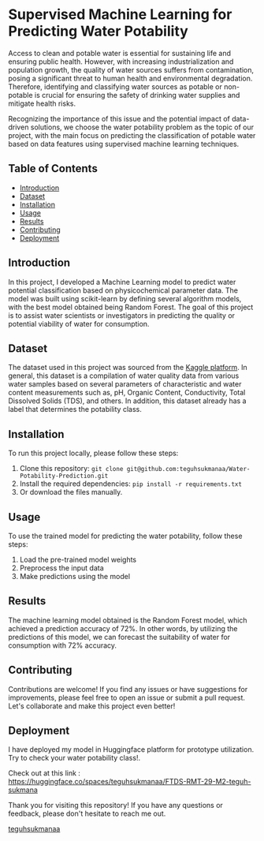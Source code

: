 # Supervised Machine Learning for Predicting Water Potability 

Access to clean and potable water is essential for sustaining life and ensuring public health. However, with increasing industrialization and population growth, the quality of water sources suffers from contamination, posing a significant threat to human health and environmental degradation. Therefore, identifying and classifying water sources as potable or non-potable is crucial for ensuring the safety of drinking water supplies and mitigate health risks.

Recognizing the importance of this issue and the potential impact of data-driven solutions, we choose the water potability problem as the topic of our project, with the main focus on predicting the classification of potable water based on data features using supervised machine learning techniques.

## Table of Contents
- [Introduction](#introduction)
- [Dataset](#dataset)
- [Installation](#installation)
- [Usage](#usage)
- [Results](#results)
- [Contributing](#contributing)
- [Deployment](#deployment)

## Introduction
In this project, I developed a Machine Learning model to predict water potential classification based on physicochemical parameter data. The model was built using scikit-learn by defining several algorithm models, with the best model obtained being Random Forest. The goal of this project is to assist water scientists or investigators in predicting the quality or potential viability of water for consumption.

## Dataset
The dataset used in this project was sourced from the [Kaggle platform](https://www.kaggle.com/datasets/adityakadiwal/water-potability). In general, this dataset is a compilation of water quality data from various water samples based on several parameters of characteristic and water content measurements such as, pH, Organic Content, Conductivity, Total Dissolved Solids (TDS), and others. In addition, this dataset already has a label that determines the potability class.

## Installation
To run this project locally, please follow these steps:
1. Clone this repository: `git clone git@github.com:teguhsukmanaa/Water-Potability-Prediction.git`
2. Install the required dependencies: `pip install -r requirements.txt`
3. Or download the files manually.

## Usage
To use the trained model for predicting the water potability, follow these steps:
1. Load the pre-trained model weights
2. Preprocess the input data
3. Make predictions using the model

## Results
The machine learning model obtained is the Random Forest model, which achieved a prediction accuracy of 72%. In other words, by utilizing the predictions of this model, we can forecast the suitability of water for consumption with 72% accuracy.

## Contributing
Contributions are welcome! If you find any issues or have suggestions for improvements, please feel free to open an issue or submit a pull request. Let's collaborate and make this project even better!

## Deployment
I have deployed my model in Huggingface platform for prototype utilization. Try to check your water potability class!. 

Check out at this link : https://huggingface.co/spaces/teguhsukmanaa/FTDS-RMT-29-M2-teguh-sukmana 

Thank you for visiting this repository! If you have any questions or feedback, please don't hesitate to reach me out.


[teguhsukmanaa](https://github.com/teguhsukmanaa)
